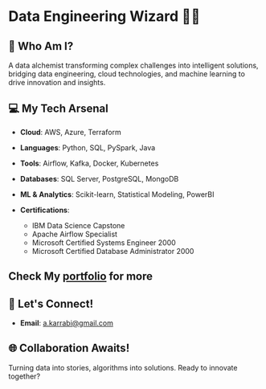 # Data Engineering Wizard 🧙‍♂️

## 🚀 Who Am I? 

A data alchemist transforming complex challenges into intelligent solutions, bridging data engineering, cloud technologies, and machine learning to drive innovation and insights.

## 💻 My Tech Arsenal

- **Cloud**: AWS, Azure, Terraform
- **Languages**: Python, SQL, PySpark, Java
- **Tools**: Airflow, Kafka, Docker, Kubernetes
- **Databases**: SQL Server, PostgreSQL, MongoDB
- **ML & Analytics**: Scikit-learn, Statistical Modeling, PowerBI

- **Certifications**:
  - IBM Data Science Capstone
  - Apache Airflow Specialist
  - Microsoft Certified Systems Engineer 2000
  - Microsoft Certified Database Administrator 2000

## Check My [portfolio](https://karrabi.github.io/) for more

## 📧 Let's Connect!
- **Email**: a.karrabi@gmail.com

## 🌐 Collaboration Awaits!

Turning data into stories, algorithms into solutions. Ready to innovate together?
